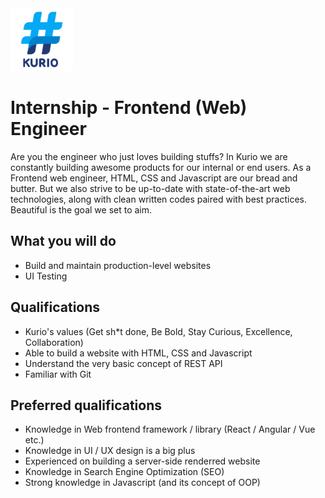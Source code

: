 <img src="../logo_kurio.png" alt="Logo" style="width: 100px;"/>

# Internship - Frontend (Web) Engineer

Are you the engineer who just loves building stuffs? In Kurio we are constantly building awesome products for our internal or end users. As a Frontend web engineer, HTML, CSS and Javascript are our bread and butter. But we also strive to be up-to-date with state-of-the-art web technologies, along with clean written codes paired with best practices. Beautiful is the goal we set to aim.

## What you will do

- Build and maintain production-level websites
- UI Testing

## Qualifications

- Kurio's values (Get sh*t done, Be Bold, Stay Curious, Excellence, Collaboration)
- Able to build a website with HTML, CSS and Javascript
- Understand the very basic concept of REST API
- Familiar with Git

## Preferred qualifications

- Knowledge in Web frontend framework / library (React / Angular / Vue etc.)
- Knowledge in UI / UX design is a big plus
- Experienced on building a server-side renderred website
- Knowledge in Search Engine Optimization (SEO)
- Strong knowledge in Javascript (and its concept of OOP)

